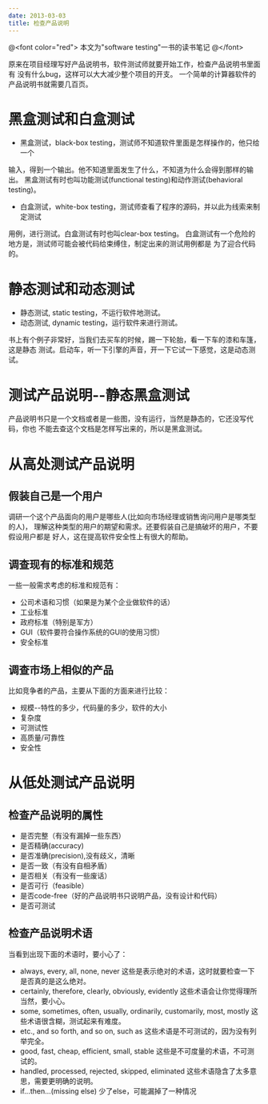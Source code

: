 ```yaml
---
date: 2013-03-03
title: 检查产品说明
---
```


@&lt;font color="red"&gt; 本文为"software testing"一书的读书笔记
@&lt;/font&gt;

原来在项目经理写好产品说明书，软件测试师就要开始工作，检查产品说明书里面有
没有什么bug，这样可以大大减少整个项目的开支。
一个简单的计算器软件的产品说明书就需要几百页。

黑盒测试和白盒测试
==================

-   黑盒测试，black-box
    testing，测试师不知道软件里面是怎样操作的，他只给一个

输入，得到一个输出。他不知道里面发生了什么，不知道为什么会得到那样的输出。
黑盒测试有时也叫功能测试(functional testing)和动作测试(behavioral
testing)。

-   白盒测试，white-box
    testing，测试师查看了程序的源码，并以此为线索来制定测试

用例，进行测试。白盒测试有时也叫clear-box testing。
白盒测试有一个危险的地方是，测试师可能会被代码给束缚住，制定出来的测试用例都是
为了迎合代码的。

静态测试和动态测试
==================

-   静态测试, static testing，不运行软件地测试。
-   动态测试, dynamic testing，运行软件来进行测试。

书上有个例子非常好，当我们去买车的时候，踢一下轮胎，看一下车的漆和车篷，这是静态
测试。启动车，听一下引擎的声音，开一下它试一下感觉，这是动态测试。

测试产品说明--静态黑盒测试
==========================

产品说明书只是一个文档或者是一些图，没有运行，当然是静态的，它还没写代码，你也
不能去查这个文档是怎样写出来的，所以是黑盒测试。

从高处测试产品说明
==================

假装自己是一个用户
------------------

调研一个这个产品面向的用户是哪些人(比如向市场经理或销售询问用户是哪类型的人)，
理解这种类型的用户的期望和需求。还要假装自己是搞破坏的用户，不要假设用户都是
好人，这在提高软件安全性上有很大的帮助。

调查现有的标准和规范
--------------------

一些一般需求考虑的标准和规范有：

-   公司术语和习惯（如果是为某个企业做软件的话）
-   工业标准
-   政府标准（特别是军方）
-   GUI（软件要符合操作系统的GUI的使用习惯）
-   安全标准

调查市场上相似的产品
--------------------

比如竞争者的产品，主要从下面的方面来进行比较：

-   规模--特性的多少，代码量的多少，软件的大小
-   复杂度
-   可测试性
-   高质量/可靠性
-   安全性

从低处测试产品说明
==================

检查产品说明的属性
------------------

-   是否完整（有没有漏掉一些东西）
-   是否精确(accuracy)
-   是否准确(precision),没有歧义，清晰
-   是否一致（有没有自相矛盾）
-   是否相关（有没有一些废话）
-   是否可行（feasible）
-   是否code-free（好的产品说明书只说明产品，没有设计和代码）
-   是否可测试

检查产品说明术语
----------------

当看到出现下面的术语时，要小心了：

-   always, every, all, none, never
    这些是表示绝对的术语，这时就要检查一下是否真的是这么绝对。
-   certainly, therefore, clearly, obviously, evidently
    这些术语会让你觉得理所当然，要小心。
-   some, sometimes, often, usually, ordinarily, customarily, most,
    mostly 这些术语很含糊，测试起来有难度。
-   etc., and so forth, and so on, such as
    这些术语是不可测试的，因为没有列举完全。
-   good, fast, cheap, efficient, small, stable
    这些是不可度量的术语，不可测试的。
-   handled, processed, rejected, skipped, eliminated
    这些术语隐含了太多意思，需要更明确的说明。
-   if...then...(missing else) 少了else，可能漏掉了一种情况

